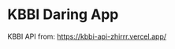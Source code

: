 # KBBI Daring App

KBBI API from: https://kbbi-api-zhirrr.vercel.app/

<!-- <img src="https://github.com/maulana2468/bloom/blob/main/assets/images/cover.png" alt="Cover" width="1000">
